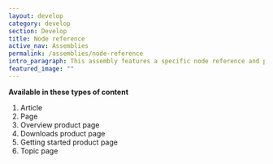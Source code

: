 ```yaml
---
layout: develop
category: develop
section: Develop
title: Node reference
active_nav: Assemblies
permalink: /assemblies/node-reference
intro_paragraph: This assembly features a specific node reference and places it on the page.
featured_image: ""
---
```

**Available in these types of content**

1. Article
2. Page
3. Overview product page
4. Downloads product page
5. Getting started product page
6. Topic page

